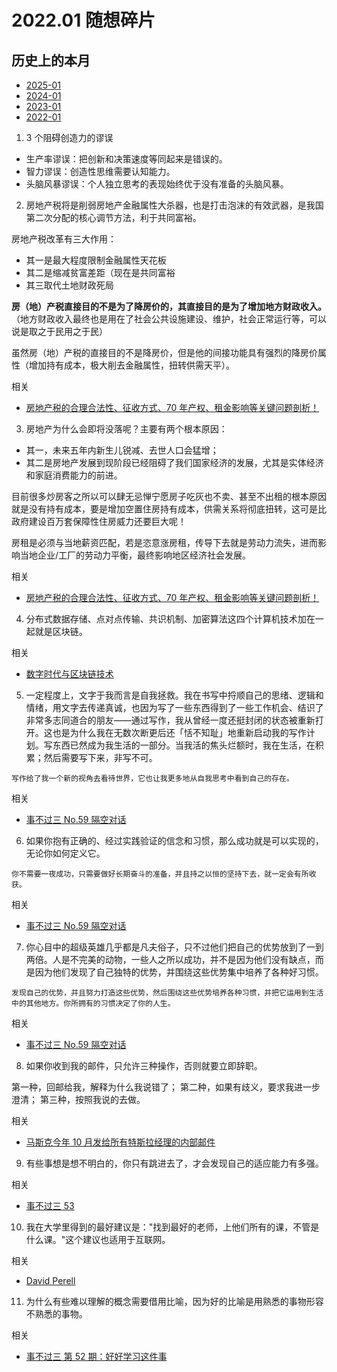# 2022.01 随想碎片

## 历史上的本月

- [2025-01](2025.01.md)
- [2024-01](2024.01.md)
- [2023-01](2023.01.md)
- [2022-01](2022.01.md)

1. 3 个阻碍创造力的谬误

- 生产率谬误：把创新和决策速度等同起来是错误的。
- 智力谬误：创造性思维需要认知能力。
- 头脑风暴谬误：个人独立思考的表现始终优于没有准备的头脑风暴。

2. 房地产税将是削弱房地产金融属性大杀器，也是打击泡沫的有效武器，是我国第二次分配的核心调节方法，利于共同富裕。

房地产税改革有三大作用：

- 其一是最大程度限制金融属性天花板
- 其二是缩减贫富差距（现在是共同富裕
- 其三取代土地财政死局

**房（地）产税直接目的不是为了降房价的，其直接目的是为了增加地方财政收入。**（地方财政收入最终也是用在了社会公共设施建设、维护，社会正常运行等，可以说是取之于民用之于民）

虽然房（地）产税的直接目的不是降房价，但是他的间接功能具有强烈的降房价属性（增加持有成本，极大削去金融属性，扭转供需天平）。

相关

- [房地产税的合理合法性、征收方式、70 年产权、租金影响等关键问题剖析！](https://mp.weixin.qq.com/s/ikCBxuXNEwLPbYXaHcRDXA)

3. 房地产为什么会即将没落呢？主要有两个根本原因：

- 其一，未来五年内新生儿锐减、去世人口会猛增；
- 其二是房地产发展到现阶段已经阻碍了我们国家经济的发展，尤其是实体经济和家庭消费能力的前进。

目前很多炒房客之所以可以肆无忌惮宁愿房子吃灰也不卖、甚至不出租的根本原因就是没有持有成本，要是增加空置住房持有成本，供需关系将彻底扭转，这可是比政府建设百万套保障性住房威力还要巨大呢！

房租是必须与当地薪资匹配，若是恣意涨房租，传导下去就是劳动力流失，进而影响当地企业/工厂的劳动力平衡，最终影响地区经济社会发展。

相关

- [房地产税的合理合法性、征收方式、70 年产权、租金影响等关键问题剖析！](https://mp.weixin.qq.com/s/ikCBxuXNEwLPbYXaHcRDXA)

4. 分布式数据存储、点对点传输、共识机制、加密算法这四个计算机技术加在一起就是区块链。

相关

- [数字时代与区块链技术](https://mp.weixin.qq.com/s/lX4wEvCPfhU1sXJf9MHoew)

5. 一定程度上，文字于我而言是自我拯救。我在书写中捋顺自己的思绪、逻辑和情绪，用文字去传递真诚，也因为写了一些东西得到了一些工作机会、结识了非常多志同道合的朋友——通过写作，我从曾经一度还挺封闭的状态被重新打开。这也是为什么我在无数次断更后还「恬不知耻」地重新启动我的写作计划。写东西已然成为我生活的一部分。当我活的焦头烂额时，我在生活，在积累；然后需要写下来，非写不可。

`写作给了我一个新的视角去看待世界，它也让我更多地从自我思考中看到自己的存在。`

相关

- [事不过三 No.59 隔空对话](https://via.zhubai.love/posts/2095605364393140224)

6. 如果你抱有正确的、经过实践验证的信念和习惯，那么成功就是可以实现的，无论你如何定义它。

`你不需要一夜成功，只需要做好长期奋斗的准备，并且持之以恒的坚持下去，就一定会有所收获。`

相关

- [事不过三 No.59 隔空对话](https://via.zhubai.love/posts/2095605364393140224)

7. 你心目中的超级英雄几乎都是凡夫俗子，只不过他们把自己的优势放到了一到两倍。人是不完美的动物，一些人之所以成功，并不是因为他们没有缺点，而是因为他们发现了自己独特的优势，并围绕这些优势集中培养了各种好习惯。

`发现自己的优势，并且努力打造这些优势，然后围绕这些优势培养各种习惯，并把它运用到生活中的其他地方。你所拥有的习惯决定了你的人生。`

相关

- [事不过三 No.59 隔空对话](https://via.zhubai.love/posts/2095605364393140224)

8. 如果你收到我的邮件，只允许三种操作，否则就要立即辞职。

第一种，回邮给我，解释为什么我说错了；
第二种，如果有歧义，要求我进一步澄清；
第三种，按照我说的去做。

相关

- [马斯克今年 10 月发给所有特斯拉经理的内部邮件](https://www.ruanyifeng.com/blog/2021/11/weekly-issue-185.html)

9. 有些事想是想不明白的，你只有跳进去了，才会发现自己的适应能力有多强。

相关

- [事不过三 53](https://via.hedwig.pub/i/shi-bu-guo-san-no-53)

10. 我在大学里得到的最好建议是："找到最好的老师，上他们所有的课，不管是什么课。"这个建议也适用于互联网。

相关

- [David Perell](https://www.ruanyifeng.com/blog/2021/10/weekly-issue-181.html)

11. 为什么有些难以理解的概念需要借用比喻，因为好的比喻是用熟悉的事物形容不熟悉的事物。

相关

- [事不过三 第 52 期：好好学习这件事](https://feeder.co/api/post/2d015c96-52cc-11ec-be23-1a21cf3a468a)

